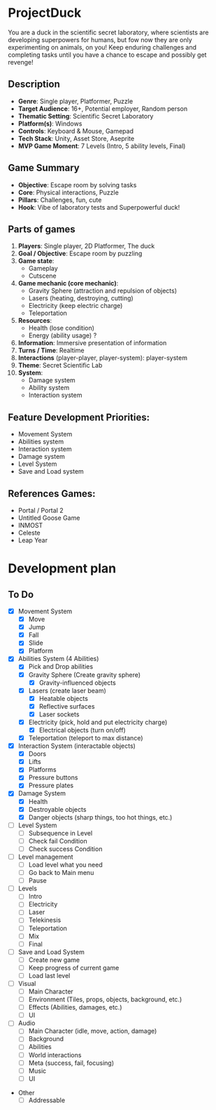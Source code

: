 # ProjectDuck

You are a duck in the scientific secret laboratory, where scientists are developing superpowers for humans, but fow now they are only experimenting on animals, on you!
Keep enduring challenges and completing tasks until you have a chance to escape and possibly get revenge!

## Description
- **Genre**: Single player, Platformer, Puzzle
- **Target Audience**: 16+, Potential employer, Random person
- **Thematic Setting**: Scientific Secret Laboratory
- **Platform(s)**: Windows
- **Controls**: Keyboard & Mouse, Gamepad
- **Tech Stack**: Unity, Asset Store, Aseprite
- **MVP Game Moment**: 7 Levels (Intro, 5 ability levels, Final)

## Game Summary

- **Objective**: Escape room by solving tasks
- **Core**: Physical interactions, Puzzle
- **Pillars**: Challenges, fun, cute
- **Hook**: Vibe of laboratory tests and Superpowerful duck!

## Parts of games

1. **Players**: Single player, 2D Platformer, The duck
2. **Goal / Objective**: Escape room by puzzling
3. **Game state**:
   - Gameplay
   - Cutscene
4. **Game mechanic (core mechanic)**: 
   - Gravity Sphere (attraction and repulsion of objects)
   - Lasers (heating, destroying, cutting)
   - Electricity (keep  electric charge)
   - Teleportation
5. **Resources**:
   - Health (lose condition)
   - Energy (ability usage) ?
6. **Information**: Immersive presentation of information
7. **Turns / Time**: Realtime
8. **Interactions** (player-player, player-system): player-system
9. **Theme**: Secret Scientific Lab
10. **System**:
    - Damage system
    - Ability system
    - Interaction system

## Feature Development Priorities:

- Movement System
- Abilities system
- Interaction system
- Damage system
- Level System
- Save and Load system

## References Games:

- Portal / Portal 2
- Untitled Goose Game
- INMOST
- Celeste
- Leap Year

# Development plan

## To Do

- [x] Movement System
  - [x] Move
  - [x] Jump
  - [x] Fall
  - [x] Slide
  - [x] Platform
- [x] Abilities System (4 Abilities)
  - [x] Pick and Drop abilities
   - [x] Gravity Sphere (Create gravity sphere)
     - [x] Gravity-influenced objects
   - [x] Lasers (create laser beam)
     - [x] Heatable objects
     - [x] Reflective surfaces
     - [x] Laser sockets
   - [x] Electricity (pick, hold and put electricity charge)
     - [x] Electrical objects (turn on/off)
   - [x] Teleportation (teleport to max distance)
- [x] Interaction System (interactable objects)
  - [x] Doors
  - [x] Lifts
  - [x] Platforms
  - [x] Pressure buttons
  - [x] Pressure plates
- [x] Damage System
  - [x] Health 
  - [x] Destroyable objects
  - [x] Danger objects (sharp things, too hot things, etc.)
- [ ] Level System
  - [ ] Subsequence in Level
  - [ ] Check fail Condition
  - [ ] Check success Condition
- [ ] Level management
  - [ ] Load level what you need
  - [ ] Go back to Main menu
  - [ ] Pause
- [ ] Levels 
  - [ ] Intro
  - [ ] Electricity
  - [ ] Laser
  - [ ] Telekinesis
  - [ ] Teleportation
  - [ ] Mix
  - [ ] Final
- [ ] Save and Load System
  - [ ] Create new game 
  - [ ] Keep progress of current game
  - [ ] Load last level
- [ ] Visual
  - [ ] Main Character
  - [ ] Environment (Tiles, props, objects, background, etc.)
  - [ ] Effects (Abilities, damages, etc.)
  - [ ] UI
- [ ] Audio
  - [ ] Main Character (idle, move, action, damage)
  - [ ] Background
  - [ ] Abilities
  - [ ] World interactions
  - [ ] Meta (success, fail, focusing)
  - [ ] Music
  - [ ] UI
- Other
  - [ ] Addressable